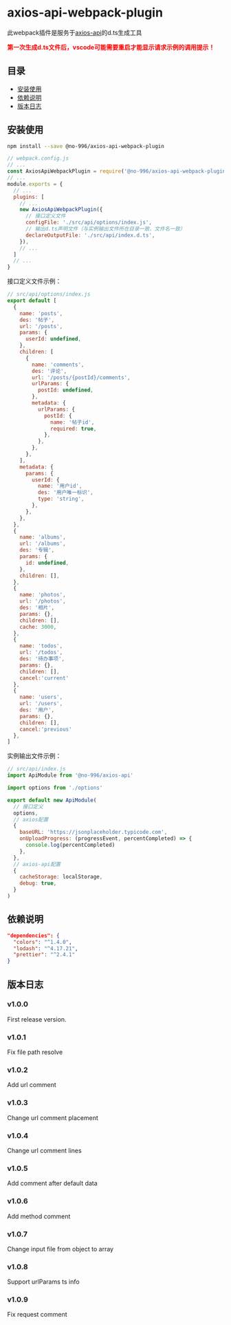 # axios-api-webpack-plugin

此webpack插件是服务于[axios-api](https://github.com/no-996/axios-api)的d.ts生成工具

<b style="color:red">第一次生成d.ts文件后，vscode可能需要重启才能显示请求示例的调用提示！</b>

## 目录

- [安装使用](#安装使用)
- [依赖说明](#依赖说明)
- [版本日志](#版本日志)

## 安装使用

```bash
npm install --save @no-996/axios-api-webpack-plugin
```

```js
// webpack.config.js
// ...
const AxiosApiWebpackPlugin = require('@no-996/axios-api-webpack-plugin')
// ...
module.exports = {
  // ...
  plugins: [
    // ...
    new AxiosApiWebpackPlugin({
      // 接口定义文件
      configFile: './src/api/options/index.js',
      // 输出d.ts声明文件（与实例输出文件所在目录一致、文件名一致）
      declareOutputFile: './src/api/index.d.ts',
    }),
    // ...
  ]
  // ...
}
```

接口定义文件示例：

```js
// src/api/options/index.js
export default [
  {
    name: 'posts',
    des: '帖子',
    url: '/posts',
    params: {
      userId: undefined,
    },
    children: [
      {
        name: 'comments',
        des: '评论',
        url: '/posts/{postId}/comments',
        urlParams: {
          postId: undefined,
        },
        metadata: {
          urlParams: {
            postId: {
              name: '帖子id',
              required: true,
            },
          },
        },
      },
    ],
    metadata: {
      params: {
        userId: {
          name: '用户id',
          des: '用户唯一标识',
          type: 'string',
        },
      },
    },
  },
  {
    name: 'albums',
    url: '/albums',
    des: '专辑',
    params: {
      id: undefined,
    },
    children: [],
  },
  {
    name: 'photos',
    url: '/photos',
    des: '相片',
    params: {},
    children: [],
    cache: 3000,
  },
  {
    name: 'todos',
    url: '/todos',
    des: '待办事项',
    params: {},
    children: [],
    cancel:'current'
  },
  {
    name: 'users',
    url: '/users',
    des: '用户',
    params: {},
    children: [],
    cancel:'previous'
  },
]
```

实例输出文件示例：

```js
// src/api/index.js
import ApiModule from '@no-996/axios-api'

import options from './options'

export default new ApiModule(
  // 接口定义
  options,
  // axios配置
  {
    baseURL: 'https://jsonplaceholder.typicode.com',
    onUploadProgress: (progressEvent, percentCompleted) => {
      console.log(percentCompleted)
    },
  },
  // axios-api配置
  {
    cacheStorage: localStorage,
    debug: true,
  }
)
```

## 依赖说明

```json
"dependencies": {
  "colors": "^1.4.0",
  "lodash": "^4.17.21",
  "prettier": "^2.4.1"
}
```

## 版本日志

### v1.0.0

First release version.

### v1.0.1

Fix file path resolve

### v1.0.2

Add url comment

### v1.0.3

Change url comment placement

### v1.0.4

Change url comment lines

### v1.0.5

Add comment after default data

### v1.0.6

Add method comment

### v1.0.7

Change input file from object to array

### v1.0.8

Support urlParams ts info

### v1.0.9

Fix request comment
